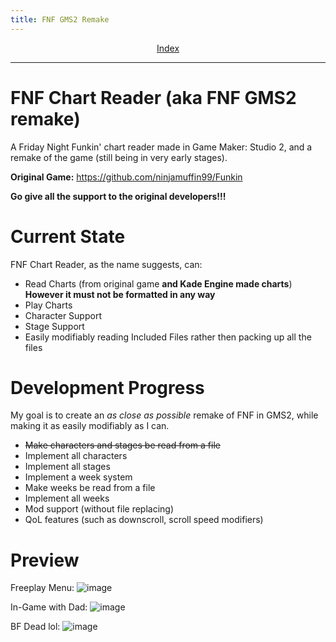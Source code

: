```yaml
---
title: FNF GMS2 Remake
---
```


<p align="center"> 
<a href=#index>Index</a>
</p>

---------------------------------

# FNF Chart Reader (aka FNF GMS2 remake)
 
A Friday Night Funkin' chart reader made in Game Maker: Studio 2, and a remake of the game (still being in very early stages).

**Original Game:** https://github.com/ninjamuffin99/Funkin

**Go give all the support to the original developers!!!**

# Current State

FNF Chart Reader, as the name suggests, can:
 - Read Charts (from original game **and Kade Engine made charts**) **However it must not be formatted in any way**
 - Play Charts
 - Character Support
 - Stage Support
 - Easily modifiably reading Included Files rather then packing up all the files

# Development Progress

My goal is to create an *as close as possible* remake of FNF in GMS2, while making it as easily modifiably as I can.
 - ~~Make characters and stages be read from a file~~
 - Implement all characters
 - Implement all stages
 - Implement a week system
 - Make weeks be read from a file
 - Implement all weeks
 - Mod support (without file replacing)
 - QoL features (such as downscroll, scroll speed modifiers)

# Preview

Freeplay Menu:
![image](https://user-images.githubusercontent.com/59181913/141179724-775ff023-305d-4bf1-a586-84ae0e19da7b.png)

In-Game with Dad:
![image](https://user-images.githubusercontent.com/59181913/141180040-5acd957e-a934-4406-aa6d-b663da46938c.png)

BF Dead lol:
![image](https://user-images.githubusercontent.com/59181913/141180082-58698df4-1a91-4826-9280-7cc797e188b9.png)
